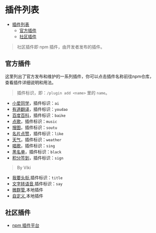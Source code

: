 # 插件列表
- [插件列表](#插件列表)
  - [官方插件](#官方插件)
  - [社区插件](#社区插件)
>社区插件即 npm 插件，由开发者发布的插件。
## 官方插件
这里列出了官方发布和维护的一系列插件，你可以点击插件名称前往npm仓库，查看插件详细说明和用法。

> 插件标识，即：`/plugin add <name>` 里的 `name`。
- [小爱同学](https://www.npmjs.com/package/pupbot-plugin-ai)，插件标识：`ai`
- [有道翻译](https://www.npmjs.com/package/pupbot-plugin-youdao)，插件标识：`youdao`
- [百度百科](https://www.npmjs.com/package/pupbot-plugin-baike)，插件标识：`baike`
- [点歌](https://www.npmjs.com/package/pupbot-plugin-music)，插件标识：`music`
- [搜图](https://www.npmjs.com/package/pupbot-plugin-soutu)，插件标识：`soutu`
- [名片点赞](https://www.npmjs.com/package/pupbot-plugin-like)，插件标识：`like`
- [天气](https://www.npmjs.com/package/pupbot-plugin-weather)，插件标识：`weather`
- [唱歌](https://www.npmjs.com/package/pupbot-plugin-sing)，插件标识：`sing`
- [黑名单](https://www.npmjs.com/package/pupbot-plugin-black)，插件标识：`black`
- [积分签到](https://www.npmjs.com/package/pupbot-plugin-sign)，插件标识：`sign`
>By Viki
- [我要头衔](https://www.npmjs.com/package/pupbot-plugin-title),插件标识：`title`
- [文字转语音](https://www.npmjs.com/package/pupbot-plugin-say),插件标识：`say`
- [微群管](#),本地插件
- [自定义](#),本地插件
## 社区插件
- [npm 插件平台](https://www.npmjs.com/search?q=pupbot-plugin)